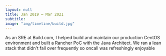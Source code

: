 ```yaml
---
layout: null
title: Jan 2019 – Mar 2021
subtitle:
image: "img/timeline/build.jpg"
---
```

As an SRE at Build.com, I helped build and maintain our production CentOS environment and built a Rancher PoC with the Java Architect. We ran a lean stack that didn't fall over frequently so oncall was refreshingly enjoyable